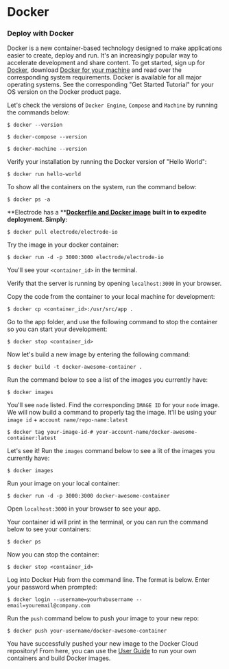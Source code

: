 # Docker

### Deploy with Docker

Docker is a new container-based technology designed to make applications easier to create, deploy and run. It's an increasingly popular way to accelerate development and share content. To get started, sign up for [Docker](https://cloud.docker.com/), download [Docker for your machine](https://www.docker.com/products/docker) and read over the corresponding system requirements. Docker is available for all major operating systems. See the corresponding "Get Started Tutorial" for your OS version on the Docker product page.

Let's check the versions of `Docker Engine`, `Compose` and `Machine` by running the commands below:

```
$ docker --version

$ docker-compose --version

$ docker-machine --version
```

Verify your installation by running the Docker version of "Hello World":

```
$ docker run hello-world
```

To show all the containers on the system, run the command below:

```
$ docker ps -a
```

**Electrode has a **[**Dockerfile and Docker image**](https://hub.docker.com/r/electrode/electrode-io/) **built in to expedite deployment. Simply:**

```
$ docker pull electrode/electrode-io
```

Try the image in your docker container:

```
$ docker run -d -p 3000:3000 electrode/electrode-io
```

You'll see your `<container_id>` in the terminal.

Verify that the server is running by opening `localhost:3000` in your browser.

Copy the code from the container to your local machine for development:

```
$ docker cp <container_id>:/usr/src/app .
```

Go to the app folder, and use the following command to stop the container so you can start your development:

```
$ docker stop <container_id>
```

Now let's build a new image by entering the following command:

```
$ docker build -t docker-awesome-container .
```

Run the command below to see a list of the images you currently have:

```
$ docker images
```

You'll see `node` listed. Find the corresponding `IMAGE ID`  for your `node`  image. We will now build a command to properly tag the image. It'll be using your `image id` + `account name/repo-name:latest`

```
$ docker tag your-image-id-# your-account-name/docker-awesome-container:latest
```

Let's see it! Run the `images` command below to see a lit of the images you currently have:

```
$ docker images
```

Run your image on your local container:

```
$ docker run -d -p 3000:3000 docker-awesome-container
```

Open `localhost:3000` in your browser to see your app.

Your container id will print in the terminal, or you can run the command below to see your containers:

```
$ docker ps
```

Now you can stop the container:

```
$ docker stop <container_id>
```

Log into Docker Hub from the command line. The format is below. Enter your password when prompted:

```
$ docker login --username=yourhubusername --email=youremail@company.com
```

Run the `push` command below to push your image to your new repo:

```
$ docker push your-username/docker-awesome-container
```

You have successfully pushed your new image to the Docker Cloud repository! From here, you can use the [User Guide](https://docs.docker.com/engine/userguide/intro/) to run your own containers and build Docker images.


